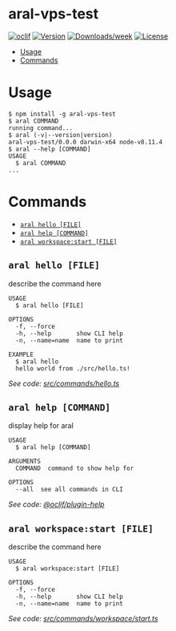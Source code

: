 aral-vps-test
=============



[![oclif](https://img.shields.io/badge/cli-oclif-brightgreen.svg)](https://oclif.io)
[![Version](https://img.shields.io/npm/v/aral-vps-test.svg)](https://npmjs.org/package/aral-vps-test)
[![Downloads/week](https://img.shields.io/npm/dw/aral-vps-test.svg)](https://npmjs.org/package/aral-vps-test)
[![License](https://img.shields.io/npm/l/aral-vps-test.svg)](https://github.com/11arn11/aral-vps-test/blob/master/package.json)

<!-- toc -->
* [Usage](#usage)
* [Commands](#commands)
<!-- tocstop -->
# Usage
<!-- usage -->
```sh-session
$ npm install -g aral-vps-test
$ aral COMMAND
running command...
$ aral (-v|--version|version)
aral-vps-test/0.0.0 darwin-x64 node-v8.11.4
$ aral --help [COMMAND]
USAGE
  $ aral COMMAND
...
```
<!-- usagestop -->
# Commands
<!-- commands -->
* [`aral hello [FILE]`](#aral-hello-file)
* [`aral help [COMMAND]`](#aral-help-command)
* [`aral workspace:start [FILE]`](#aral-workspacestart-file)

## `aral hello [FILE]`

describe the command here

```
USAGE
  $ aral hello [FILE]

OPTIONS
  -f, --force
  -h, --help       show CLI help
  -n, --name=name  name to print

EXAMPLE
  $ aral hello
  hello world from ./src/hello.ts!
```

_See code: [src/commands/hello.ts](https://github.com/11arn11/aral-vps-test/blob/v0.0.0/src/commands/hello.ts)_

## `aral help [COMMAND]`

display help for aral

```
USAGE
  $ aral help [COMMAND]

ARGUMENTS
  COMMAND  command to show help for

OPTIONS
  --all  see all commands in CLI
```

_See code: [@oclif/plugin-help](https://github.com/oclif/plugin-help/blob/v2.1.6/src/commands/help.ts)_

## `aral workspace:start [FILE]`

describe the command here

```
USAGE
  $ aral workspace:start [FILE]

OPTIONS
  -f, --force
  -h, --help       show CLI help
  -n, --name=name  name to print
```

_See code: [src/commands/workspace/start.ts](https://github.com/11arn11/aral-vps-test/blob/v0.0.0/src/commands/workspace/start.ts)_
<!-- commandsstop -->
